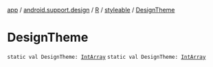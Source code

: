 [app](../../../index.md) / [android.support.design](../../index.md) / [R](../index.md) / [styleable](index.md) / [DesignTheme](./-design-theme.md)

# DesignTheme

`static val DesignTheme: `[`IntArray`](https://kotlinlang.org/api/latest/jvm/stdlib/kotlin/-int-array/index.html)
`static val DesignTheme: `[`IntArray`](https://kotlinlang.org/api/latest/jvm/stdlib/kotlin/-int-array/index.html)